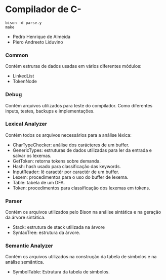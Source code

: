 # Compilador de C-

```
bison -d parse.y
make
```

- Pedro Henrique de Almeida
- Piero Andreeto Liduvino

### Common

Contém estruras de dados usadas em vários diferentes módulos:

- LinkedList
- TokenNode

### Debug

Contém arquivos utilizados para teste do compilador. Como diferentes inputs, testes, backups e implementações.

### Lexical Analyzer

Contém todos os arquivos necessários para a análise léxica:

- CharTypeChecker: análise dos carácteres de um buffer.
- GenericTypes: estruturas de dados utilizadas para ler da entrada e salvar os lexemas.
- GetToken: retorna tokens sobre demanda.
- Hash: hash usado para classificação das keywords.
- InputReader: lê caractér por caractér de um buffer.
- Lexem: procedimentos para o uso do buffer de lexema.
- Table: tabela de um DFA.
- Token: procedimentos para classificação dos lexemas em tokens.

### Parser

Contém os arquivos utilizados pelo Bison na análise sintática e na geração da árvore sintática.

- Stack: estrutura de stack utilizada na árvore
- SyntaxTree: estrutura da árvore.

### Semantic Analyzer

Contém os arquivos utilizados na construção da tabela de símbolos e na análise semântica.

- SymbolTable: Estrutura da tabela de símbolos.
